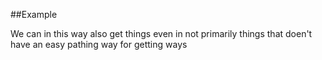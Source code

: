 
<!---
FrozenIsBool True
-->

##Example

We can in this way also get things even in not primarily things that doen't have 
an easy pathing way for getting ways